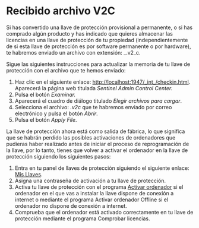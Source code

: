 # Recibido archivo V2C

Si has convertido una llave de protección provisional a permanente, o si has comprado algún producto y has indicado que quieres almacenar las licencias en una llave de protección de tu propiedad \(independientemente de si esta llave de protección es por software permanente o por hardware\), te habremos enviado un archivo con extensión: _.v2_c.

Sigue las siguientes instrucciones para actualizar la memoria de tu llave de protección con el archivo que te hemos enviado:

1. Haz clic en el siguiente enlace: [http://localhost:1947/\_int\_/checkin.html](http://localhost:1947/_int_/checkin.html). Aparecerá la página web titulada _Sentinel Admin Control Center._
2. Pulsa el botón _Examinar._
3. Aparecerá el cuadro de diálogo titulado _Elegir archivos para cargar_.
4. Selecciona el archivo: _.v2c_ que te habremos enviado por correo electrónico y pulsa el botón _Abrir_.
5. Pulsa el botón _Apply File_.

La llave de protección ahora está como salida de fábrica, lo que significa que se habrán perdido las posibles activaciones de ordenadores que pudieras haber realizado antes de iniciar el proceso de reprogramación de la llave, por lo tanto, tienes que volver a activar el ordenador en la llave de protección siguiendo los siguientes pasos:

1. Entra en tu panel de llaves de protección siguiendo el siguiente enlace: [Mis Llaves](http://www.digi21.net/MisLlaves).
2. Asigna una contraseña de activación a tu llave de protección.
3. Activa tu llave de protección con el programa [Activar ordenador](/acerca-llaves-proteccion/programas-relacionados-con-licencias-y-llaves-de-proteccion/activar-ordenador.md) si el ordenador en el que vas a instalar la llave dispone de conexión a internet o mediante el programa Activar ordenador Offline si el ordenador no dispone de conexión a internet.
4. Comprueba que el ordenador está activado correctamente en tu llave de protección mediante el programa Comprobar licencias.

